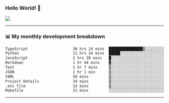 ### Hello World! 👋

<a>
  <img align="center" src="https://github-readme-stats.vercel.app/api?username=megatunger&count_private=true&include_all_commits=true&bg_color=30,56CCF2,2F80ED&title_color=fff&text_color=fff" />
</a>

------
### 📊 My monthly development breakdown

<!--START_SECTION:waka-->

```txt
TypeScript                    36 hrs 24 mins  ███████████████▒░░░░░░░░░   61.86 %
Python                        11 hrs 24 mins  █████░░░░░░░░░░░░░░░░░░░░   19.39 %
JavaScript                    2 hrs 39 mins   █░░░░░░░░░░░░░░░░░░░░░░░░   04.52 %
Markdown                      1 hr 44 mins    ▓░░░░░░░░░░░░░░░░░░░░░░░░   02.95 %
Text                          1 hr 7 mins     ▒░░░░░░░░░░░░░░░░░░░░░░░░   01.90 %
JSON                          1 hr 1 min      ▒░░░░░░░░░░░░░░░░░░░░░░░░   01.74 %
YAML                          50 mins         ▒░░░░░░░░░░░░░░░░░░░░░░░░   01.43 %
Project Details               34 mins         ▒░░░░░░░░░░░░░░░░░░░░░░░░   00.96 %
.env file                     33 mins         ▒░░░░░░░░░░░░░░░░░░░░░░░░   00.94 %
Makefile                      21 mins         ░░░░░░░░░░░░░░░░░░░░░░░░░   00.62 %
```

<!--END_SECTION:waka-->

------
